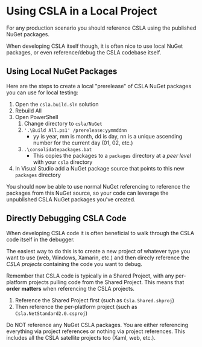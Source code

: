# Using CSLA in a Local Project

For any production scenario you should reference CSLA using the published NuGet packages.

When developing CSLA itself though, it is often nice to use local NuGet packages, or even reference/debug the CSLA codebase itself.

## Using Local NuGet Packages

Here are the steps to create a local "prerelease" of CSLA NuGet packages you can use for local testing:

1. Open the `csla.build.sln` solution
1. Rebuild All
1. Open PowerShell
   1. Change directory to `csla/NuGet`
   1. `'.\Build All.ps1' /prerelease:yymmddnn`
      * yy is year, mm is month, dd is day, nn is a unique ascending number for the current day (01, 02, etc.)
   1. `.\consolidatepackages.bat`
      * This copies the packages to a `packages` directory at a _peer level_ with your `csla` directory
1. In Visual Studio add a NuGet package source that points to this new `packages` directory

You should now be able to use normal NuGet referencing to reference the packages from this NuGet source, so your code can leverage the unpublished CSLA NuGet packages you've created.

## Directly Debugging CSLA Code

When developing CSLA code it is often beneficial to walk through the CSLA code itself in the debugger.

The easiest way to do this is to create a new project of whatever type you want to use (web, Windows, Xamarin, etc.) and then direcly reference the _CSLA projects_ containing the code you want to debug.

Remember that CSLA code is typically in a Shared Project, with any per-platform projects pulling code from the Shared Project. This means that **order matters** when referencing the CSLA projects.

1. Reference the Shared Project first (such as `Csla.Shared.shproj`)
1. Then reference the per-platform project (such as `Csla.NetStandard2.0.csproj`)

Do NOT reference any NuGet CSLA packages. You are either referencing everything via project references or nothing via project references. This includes all the CSLA satellite projects too (Xaml, web, etc.).
